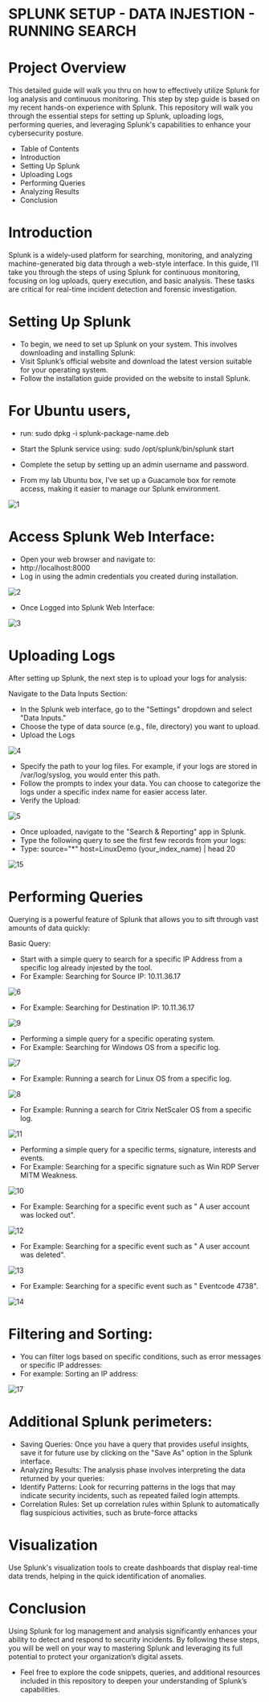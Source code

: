 # SPLUNK SETUP - DATA INJESTION - RUNNING SEARCH
# Project Overview
This detailed guide will walk you thru on how to effectively utilize Splunk for log analysis and continuous monitoring. This step by step guide is based on my recent hands-on experience with Splunk. 
This repository will walk you through the essential steps for setting up Splunk, uploading logs, performing queries, and leveraging Splunk's capabilities to enhance your cybersecurity posture.

- Table of Contents
- Introduction
- Setting Up Splunk
- Uploading Logs
- Performing Queries
- Analyzing Results
- Conclusion

# Introduction
Splunk is a widely-used platform for searching, monitoring, and analyzing machine-generated big data through a web-style interface. In this guide, I’ll take you through the steps of using Splunk
for continuous monitoring, focusing on log uploads, query execution, and basic analysis. These tasks are critical for real-time incident detection and forensic investigation.

# Setting Up Splunk
- To begin, we need to set up Splunk on your system. This involves downloading and installing Splunk:
- Visit Splunk’s official website and download the latest version suitable for your operating system.
- Follow the installation guide provided on the website to install Splunk. 

# For Ubuntu users, 
- run: sudo dpkg -i splunk-package-name.deb
- Start the Splunk service using: sudo /opt/splunk/bin/splunk start
- Complete the setup by setting up an admin username and password.

- From my lab Ubuntu box, I’ve set up a Guacamole box for remote access, making it easier to manage our Splunk environment.

![1](https://github.com/user-attachments/assets/da07a183-9f06-414f-9a0c-d558c222c210)

# Access Splunk Web Interface:

- Open your web browser and navigate to:
- http://localhost:8000
- Log in using the admin credentials you created during installation.

![2](https://github.com/user-attachments/assets/39cb13be-9e9d-44cd-be4f-2adfc5e3db70)

- Once Logged into Splunk Web Interface:

![3](https://github.com/user-attachments/assets/26b55cc2-0efd-46f0-b9c1-2636ecfb2412)

# Uploading Logs

After setting up Splunk, the next step is to upload your logs for analysis:

Navigate to the Data Inputs Section:
- In the Splunk web interface, go to the "Settings" dropdown and select "Data Inputs."
- Choose the type of data source (e.g., file, directory) you want to upload.
- Upload the Logs
  
![4](https://github.com/user-attachments/assets/1622365f-48d4-460c-9a4c-d68383bffdd5)

- Specify the path to your log files. For example, if your logs are stored in /var/log/syslog, you would enter this path.
- Follow the prompts to index your data. You can choose to categorize the logs under a specific index name for easier access later.
- Verify the Upload:

![5](https://github.com/user-attachments/assets/3eeefc2d-6ba4-46bf-965d-aa0a5506ccb2)

- Once uploaded, navigate to the "Search & Reporting" app in Splunk.
- Type the following query to see the first few records from your logs:
- Type: source="*" host=LinuxDemo (your_index_name) | head 20

![15](https://github.com/user-attachments/assets/c8f2c2af-1030-497f-8267-f3c0c0f875ac)

# Performing Queries
Querying is a powerful feature of Splunk that allows you to sift through vast amounts of data quickly:

Basic Query:
- Start with a simple query to search for a specific IP Address from a specific log already injested by the tool.
- For Example: Searching for Source IP: 10.11.36.17

![6](https://github.com/user-attachments/assets/fc32e55f-3159-4406-831a-dbc9e0af4d5d)

- For Example: Searching for Destination IP: 10.11.36.17

![9](https://github.com/user-attachments/assets/1d6c180d-5470-49ab-b38a-2ee46c699af0)

- Performing a simple query for a specific operating system.
- For Example: Searching for Windows OS from a specific log.

![7](https://github.com/user-attachments/assets/5586b34e-3d62-45f9-b304-918a9980e0f8)

- For Example: Running a search for Linux OS from a specific log.
  
![8](https://github.com/user-attachments/assets/ec0d865b-4f9b-490a-b059-b34e0750e287)

- For Example: Running a search for Citrix NetScaler OS from a specific log.

![11](https://github.com/user-attachments/assets/6aba09d4-97ee-4a5c-b627-0b7557e1acb0)

- Performing a simple query for a specific terms, signature, interests and events.
- For Example: Searching for a specific signature such as Win RDP Server MITM Weakness.
  
![10](https://github.com/user-attachments/assets/c0685f20-2587-48fb-b69c-9eb5229ae25a)

- For Example: Searching for a specific event such as " A user account was locked out".

![12](https://github.com/user-attachments/assets/426110c4-2599-4b29-8ba6-fed88cdccc99)

- For Example: Searching for a specific event such as " A user account was deleted".

![13](https://github.com/user-attachments/assets/bab44cfa-fbe2-4a8e-acba-ab0972359940)

- For Example: Searching for a specific event such as " Eventcode 4738".

![14](https://github.com/user-attachments/assets/4be54772-73dc-4e00-9712-19aecb28cf46)

# Filtering and Sorting:

- You can filter logs based on specific conditions, such as error messages or specific IP addresses:
- For example: Sorting an IP address:

![17](https://github.com/user-attachments/assets/ad132282-bda7-4b11-aa29-84e5f689092f)

# Additional Splunk perimeters:
- Saving Queries:
Once you have a query that provides useful insights, save it for future use by clicking on the "Save As" option in the Splunk interface.
- Analyzing Results:
The analysis phase involves interpreting the data returned by your queries:
- Identify Patterns:
Look for recurring patterns in the logs that may indicate security incidents, such as repeated failed login attempts.
- Correlation Rules:
Set up correlation rules within Splunk to automatically flag suspicious activities, such as brute-force attacks

# Visualization
Use Splunk's visualization tools to create dashboards that display real-time data trends, helping in the quick identification of anomalies.

# Conclusion
Using Splunk for log management and analysis significantly enhances your ability to detect and respond to security incidents. By following these steps, you will be well on your way to mastering Splunk and leveraging its full potential to protect your organization’s digital assets.

- Feel free to explore the code snippets, queries, and additional resources included in this repository to deepen your understanding of Splunk’s capabilities.

